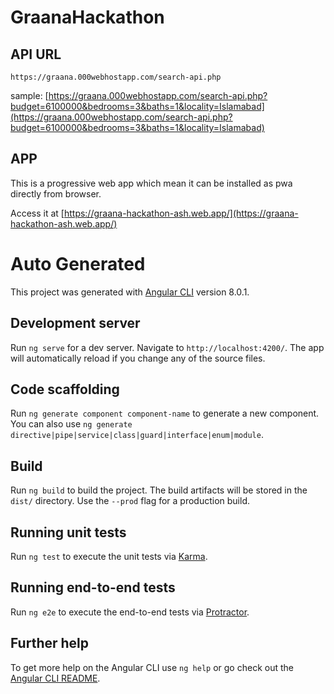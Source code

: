 # GraanaHackathon

## API URL

`https://graana.000webhostapp.com/search-api.php`

sample: [https://graana.000webhostapp.com/search-api.php?budget=6100000&bedrooms=3&baths=1&locality=Islamabad](https://graana.000webhostapp.com/search-api.php?budget=6100000&bedrooms=3&baths=1&locality=Islamabad)



## APP

This is a progressive web app which mean it can be installed as pwa directly from browser. 

Access it at [https://graana-hackathon-ash.web.app/](https://graana-hackathon-ash.web.app/)


# Auto Generated

This project was generated with [Angular CLI](https://github.com/angular/angular-cli) version 8.0.1.

## Development server

Run `ng serve` for a dev server. Navigate to `http://localhost:4200/`. The app will automatically reload if you change any of the source files.

## Code scaffolding

Run `ng generate component component-name` to generate a new component. You can also use `ng generate directive|pipe|service|class|guard|interface|enum|module`.

## Build

Run `ng build` to build the project. The build artifacts will be stored in the `dist/` directory. Use the `--prod` flag for a production build.

## Running unit tests

Run `ng test` to execute the unit tests via [Karma](https://karma-runner.github.io).

## Running end-to-end tests

Run `ng e2e` to execute the end-to-end tests via [Protractor](http://www.protractortest.org/).

## Further help

To get more help on the Angular CLI use `ng help` or go check out the [Angular CLI README](https://github.com/angular/angular-cli/blob/master/README.md).
